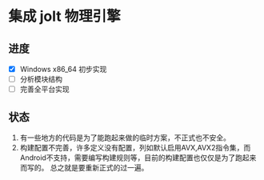 # 集成 jolt 物理引擎

## 进度

- [X] Windows x86_64 初步实现
- [ ] 分析模块结构
- [ ] 完善全平台实现

## 状态

1. 有一些地方的代码是为了能跑起来做的临时方案，不正式也不安全。
2. 构建配置不完善，许多定义没有配置，列如默认启用AVX,AVX2指令集，而Android不支持，需要编写构建规则等，目前的构建配置也仅仅是为了跑起来而写的。
  总之就是要重新正式的过一遍。
